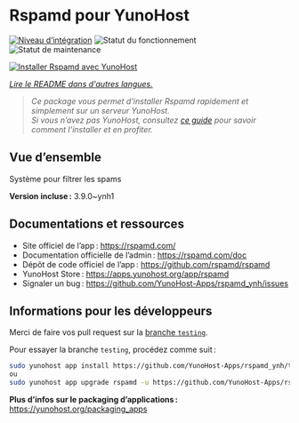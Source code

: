 <!--
Nota bene : ce README est automatiquement généré par <https://github.com/YunoHost/apps/tree/master/tools/readme_generator>
Il NE doit PAS être modifié à la main.
-->

# Rspamd pour YunoHost

[![Niveau d’intégration](https://dash.yunohost.org/integration/rspamd.svg)](https://ci-apps.yunohost.org/ci/apps/rspamd/) ![Statut du fonctionnement](https://ci-apps.yunohost.org/ci/badges/rspamd.status.svg) ![Statut de maintenance](https://ci-apps.yunohost.org/ci/badges/rspamd.maintain.svg)

[![Installer Rspamd avec YunoHost](https://install-app.yunohost.org/install-with-yunohost.svg)](https://install-app.yunohost.org/?app=rspamd)

*[Lire le README dans d'autres langues.](./ALL_README.md)*

> *Ce package vous permet d’installer Rspamd rapidement et simplement sur un serveur YunoHost.*  
> *Si vous n’avez pas YunoHost, consultez [ce guide](https://yunohost.org/install) pour savoir comment l’installer et en profiter.*

## Vue d’ensemble

Système pour filtrer les spams

**Version incluse :** 3.9.0~ynh1
## Documentations et ressources

- Site officiel de l’app : <https://rspamd.com/>
- Documentation officielle de l’admin : <https://rspamd.com/doc>
- Dépôt de code officiel de l’app : <https://github.com/rspamd/rspamd>
- YunoHost Store : <https://apps.yunohost.org/app/rspamd>
- Signaler un bug : <https://github.com/YunoHost-Apps/rspamd_ynh/issues>

## Informations pour les développeurs

Merci de faire vos pull request sur la [branche `testing`](https://github.com/YunoHost-Apps/rspamd_ynh/tree/testing).

Pour essayer la branche `testing`, procédez comme suit :

```bash
sudo yunohost app install https://github.com/YunoHost-Apps/rspamd_ynh/tree/testing --debug
ou
sudo yunohost app upgrade rspamd -u https://github.com/YunoHost-Apps/rspamd_ynh/tree/testing --debug
```

**Plus d’infos sur le packaging d’applications :** <https://yunohost.org/packaging_apps>
